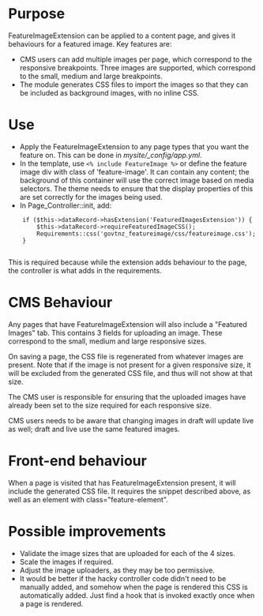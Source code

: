 # Purpose

FeatureImageExtension can be applied to a content page, and gives it behaviours for a featured image. Key features are:

 *  CMS users can add multiple images per page, which correspond to the
    responsive breakpoints. Three images are supported, which correspond
    to the small, medium and large breakpoints.
 *  The module generates CSS files to import the images so that they
    can be included as background images, with no inline CSS.

# Use

 *  Apply the FeatureImageExtension to any page types that you want the
    feature on. This can be done in *mysite/_config/app.yml*.
 *  In the template, use ``<% include FeatureImage %>`` or define the feature image div with class
    of 'feature-image'. It can contain any content; the background of this
    container will use the correct image based on media selectors. The theme
    needs to ensure that the display properties of this are set correctly for
    the images being used.
 *  In Page_Controller::init, add:

````
    if ($this->dataRecord->hasExtension('FeaturedImagesExtension')) {
        $this->dataRecord->requireFeaturedImageCSS();
		Requirements::css('govtnz_featureimage/css/featureimage.css');
    }
    
````
    
This is required because while the extension adds behaviour to the page, the controller is what adds in the requirements.



# CMS Behaviour

Any pages that have FeatureImageExtension will also include a "Featured Images" tab. This contains 3 fields for 
uploading an image. These correspond to the small, medium and large responsive sizes.

On saving a page, the CSS file is regenerated from whatever images are present. Note that if the image is not present 
for a given responsive size, it will be excluded from the generated CSS file, and thus will not show at that size.

The CMS user is responsible for ensuring that the uploaded images have already been set to the size required for each 
responsive size.

CMS users needs to be aware that changing images in draft will update live as well; draft and live use the same featured 
images.

# Front-end behaviour

When a page is visited that has FeatureImageExtension present, it will include the generated CSS file. It requires the 
snippet described above, as well as an element with class="feature-element".

# Possible improvements

 *  Validate the image sizes that are uploaded for each of the 4 sizes.
 *  Scale the images if required.
 *  Adjust the image uploaders, as they may be too permissive.
 *  It would be better if the hacky controller code didn't need to be manually
    added, and somehow when the page is rendered this CSS is automatically
    added. Just find a hook that is invoked exactly once when a page is
    rendered.
